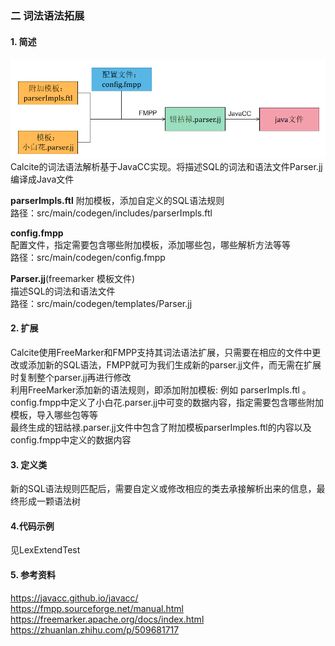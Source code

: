 ### 二 词法语法拓展
#### 1. 简述
![](image/LexExtend.png)  
Calcite的词法语法解析基于JavaCC实现。将描述SQL的词法和语法文件Parser.jj编译成Java文件  

**parserImpls.ftl**
附加模板，添加自定义的SQL语法规则  
路径：src/main/codegen/includes/parserImpls.ftl  

**config.fmpp**  
配置文件，指定需要包含哪些附加模板，添加哪些包，哪些解析方法等等  
路径：src/main/codegen/config.fmpp  

**Parser.jj**(freemarker 模板文件)  
描述SQL的词法和语法文件  
路径：src/main/codegen/templates/Parser.jj  

#### 2. 扩展
Calcite使用FreeMarker和FMPP支持其词法语法扩展，只需要在相应的文件中更改或添加新的SQL语法，FMPP就可为我们生成新的parser.jj文件，而无需在扩展时复制整个parser.jj再进行修改  
利用FreeMarker添加新的语法规则，即添加附加模板: 例如 parserImpls.ftl 。  
config.fmpp中定义了小白花.parser.jj中可变的数据内容，指定需要包含哪些附加模板，导入哪些包等等  
最终生成的钮祜禄.parser.jj文件中包含了附加模板parserImples.ftl的内容以及config.fmpp中定义的数据内容  

#### 3. 定义类
新的SQL语法规则匹配后，需要自定义或修改相应的类去承接解析出来的信息，最终形成一颗语法树  

#### 4.代码示例
见LexExtendTest

#### 5. 参考资料  
https://javacc.github.io/javacc/  
https://fmpp.sourceforge.net/manual.html  
https://freemarker.apache.org/docs/index.html  
https://zhuanlan.zhihu.com/p/509681717 